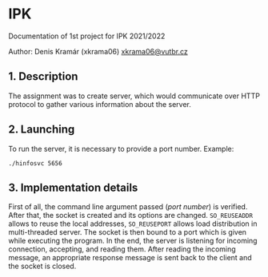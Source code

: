 # IPK

Documentation of 1st project for IPK 2021/2022

Author: Denis Kramár (xkrama06) [xkrama06@vutbr.cz](mailto:xkrama06@vutbr.cz)

## 1. Description
The assignment was to create server, which would communicate over HTTP protocol to gather various information about the server.

## 2. Launching
To run the server, it is necessary to provide a port number. Example:

    ./hinfosvc 5656

## 3. Implementation details

First of all, the command line argument passed (_port number_) is verified. After that, the socket is created and its options are changed. `SO_REUSEADDR` allows to reuse the local addresses, `SO_REUSEPORT` allows load distribution in multi-threaded server. The socket is then bound to a port which is given while executing the program. In the end, the server is listening for incoming connection, accepting, and reading them. After reading the incoming message, an appropriate response message is sent back to the client and the socket is closed.